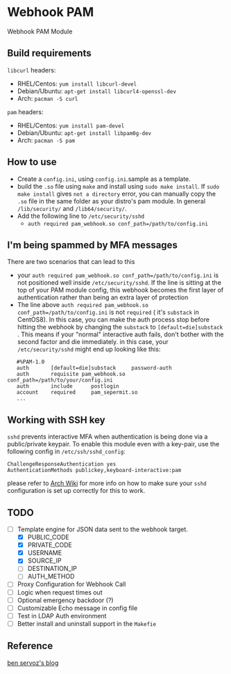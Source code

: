 # Webhook PAM
Webhook PAM Module 

## Build requirements

`libcurl` headers:

* RHEL/Centos: `yum install libcurl-devel`
* Debian/Ubuntu: `apt-get install libcurl4-openssl-dev`
* Arch: `pacman -S curl`

`pam` headers:
* RHEL/Centos: `yum install pam-devel`
* Debian/Ubuntu: `apt-get install libpam0g-dev`
* Arch: `pacman -S pam`

## How to use

* Create a `config.ini`, using `config.ini`.sample as a template.
* build the `.so` file using `make` and install using `sudo make install`. If `sudo make install` gives `not a directory` error, you can manually copy the `.so` file in the same folder as your distro's pam module. In general `/lib/security/` and `/lib64/security/`.
* Add the following line to `/etc/security/sshd`
  * `auth required pam_webhook.so conf_path=/path/to/config.ini`

## I'm being spammed by MFA messages

There are two scenarios that can lead to this

* your `auth required pam_webhook.so conf_path=/path/to/config.ini` is not positioned well inside `/etc/security/sshd`. If the line is sitting at the top of your PAM module config, this webhook becomes the first layer of authentication rather than being an extra layer of protection
* The line above `auth required pam_webhook.so conf_path=/path/to/config.ini` is not `required` ( it's `substack` in CentOS8). In this case, you can make the auth process stop before hitting the webhook by changing the `substack` to `[default=die]substack `. This means if your "normal" interactive auth fails, don't bother with the second factor and die immediately. in this case, your  `/etc/security/sshd` might end up looking like this:

```
   #%PAM-1.0
   auth       [default=die]substack     password-auth
   auth       requisite pam_webhook.so conf_path=/path/to/your/config.ini
   auth       include      postlogin
   account    required     pam_sepermit.so
   ...
```


## Working with SSH key

 `sshd` prevents interactive MFA when authentication is being done via a public/private keypair. To enable this module even with a key-pair, use the following config in `/etc/ssh/sshd_config`:

```
ChallengeResponseAuthentication yes
AuthenticationMethods publickey,keyboard-interactive:pam  
```

please refer to [Arch Wiki](https://wiki.archlinux.org/index.php/OpenSSH#Two-factor_authentication_and_public_keys) for more info on how to make sure your `sshd` configuration is set up correctly for this to work.

## TODO

- [ ] Template engine for JSON data sent to the webhook target.
  - [x] PUBLIC_CODE
  - [x] PRIVATE_CODE
  - [x] USERNAME 
  - [x] SOURCE_IP
  - [ ] DESTINATION_IP
  - [ ] AUTH_METHOD
- [ ] Proxy Configuration for Webhook Call
- [ ] Logic when request times out
- [ ] Optional emergency backdoor (?)
- [ ] Customizable Echo message in config file
- [ ] Test in LDAP Auth environment
- [ ] Better install and uninstall support in the `Makefie`

## Reference
[ben servoz's blog](https://ben.akrin.com/2FA/2ndfactor.c)
